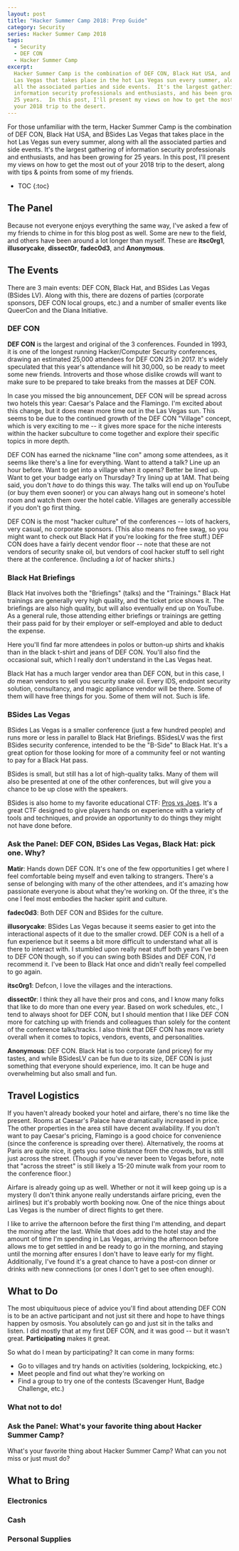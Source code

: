 ```yaml
---
layout: post
title: "Hacker Summer Camp 2018: Prep Guide"
category: Security
series: Hacker Summer Camp 2018
tags:
  - Security
  - DEF CON
  - Hacker Summer Camp
excerpt:
  Hacker Summer Camp is the combination of DEF CON, Black Hat USA, and BSides
  Las Vegas that takes place in the hot Las Vegas sun every summer, along with
  all the associated parties and side events.  It's the largest gathering of
  information security professionals and enthusiasts, and has been growing for
  25 years.  In this post, I'll present my views on how to get the most out of
  your 2018 trip to the desert.
---
```

For those unfamiliar with the term, Hacker Summer Camp is the combination of DEF
CON, Black Hat USA, and BSides Las Vegas that takes place in the hot Las Vegas
sun every summer, along with all the associated parties and side events.  It's
the largest gathering of information security professionals and enthusiasts, and
has been growing for 25 years.  In this post, I'll present my views on how to
get the most out of your 2018 trip to the desert, along with tips & points from
some of my friends.

* TOC
{:toc}

## The Panel ##

Because not everyone enjoys everything the same way, I've asked a few of my
friends to chime in for this blog post as well.  Some are new to the field, and
others have been around a lot longer than myself.  These are **itsc0rg1**,
**illusorycake**, **dissect0r**, **fadec0d3**, and **Anonymous**.

## The Events ##

There are 3 main events: DEF CON, Black Hat, and BSides Las Vegas (BSides LV).
Along with this, there are dozens of parties (corporate sponsors, DEF CON local
groups, etc.) and a number of smaller events like QueerCon and the Diana
Initiative.

### DEF CON ###

**DEF CON** is the largest and original of the 3 conferences.  Founded in 1993,
it is one of the longest running Hacker/Computer Security conferences, drawing
an estimated 25,000 attendees for DEF CON 25 in 2017.  It's widely speculated
that this year's attendance will hit 30,000, so be ready to meet some new
friends.  Introverts and those whose dislike crowds will want to make sure to be
prepared to take breaks from the masses at DEF CON.

In case you missed the big announcement, DEF CON will be spread across two
hotels this year: Caesar's Palace and the Flamingo.  I'm excited about this
change, but it does mean more time out in the Las Vegas sun.  This seems to be
due to the continued growth of the DEF CON "Village" concept, which is very
exciting to me -- it gives more space for the niche interests within the hacker
subculture to come together and explore their specific topics in more depth.

DEF CON has earned the nickname "line con" among some attendees, as it seems
like there's a line for everything.  Want to attend a talk?  Line up an hour
before.  Want to get into a village when it opens?  Better be lined up.  Want to
get your badge early on Thursday?  Try lining up at 1AM.  That being said, you
don't *have* to do things this way.  The talks will end up on YouTube (or buy
them even sooner) or you can always hang out in someone's hotel room and watch
them over the hotel cable.  Villages are generally accessible if you don't go
first thing.

DEF CON is the most "hacker culture" of the conferences -- lots of hackers, very
casual, no corporate sponsors.  (This also means no free swag, so you might want
to check out Black Hat if you're looking for the free stuff.)  DEF CON does have
a fairly decent vendor floor -- note that these are not vendors of security
snake oil, but vendors of cool hacker stuff to sell right there at the
conference.  (Including a *lot* of hacker shirts.)

### Black Hat Briefings ###

Black Hat involves both the "Briefings" (talks) and the "Trainings."  Black Hat
trainings are generally very high quality, and the ticket price shows it.  The
briefings are also high quality, but will also eventually end up on YouTube.  As
a general rule, those attending either briefings or trainings are getting their
pass paid for by their employer or self-employed and able to deduct the expense.

Here you'll find far more attendees in polos or button-up shirts and khakis than in
the black t-shirt and jeans of DEF CON.  You'll also find the occasional suit,
which I really don't understand in the Las Vegas heat.

Black Hat has a much larger vendor area than DEF CON, but in this case, I *do*
mean vendors to sell you security snake oil.  Every IDS, endpoint security
solution, consultancy, and magic appliance vendor will be there.  Some of them
will have free things for you.  Some of them will not.  Such is life.

### BSides Las Vegas ###

BSides Las Vegas is a smaller conference (just a few hundred people) and runs
more or less in parallel to Black Hat Briefings.  BSidesLV was the first BSides
security conference, intended to be the "B-Side" to Black Hat.  It's a great
option for those looking for more of a community feel or not wanting to pay for
a Black Hat pass.

BSides is small, but still has a lot of high-quality talks.  Many of them will
also be presented at one of the other conferences, but will give you a chance to
be up close with the speakers.

BSides is also home to my favorite educational CTF: [Pros vs
Joes](http://prosversusjoes.net/).  It's a great CTF designed to give players
hands on experience with a variety of tools and techniques, and provide an
opportunity to do things they might not have done before.

### Ask the Panel: DEF CON, BSides Las Vegas, Black Hat: pick one.  Why? ###

**Matir**: Hands down DEF CON.  It's one of the few opportunities I get where I
feel comfortable being myself and even talking to strangers.  There's a sense of
belonging with many of the other attendees, and it's amazing how passionate
everyone is about what they're working on.  Of the three, it's the one I feel
most embodies the hacker spirit and culture.

**fadec0d3**: Both DEF CON and BSides for the culture.

**illusorycake**: BSides Las Vegas because it seems easier to get into the
interactional aspects of it due to the smaller crowd. DEF CON is a hell of a fun
experience but it seems a bit more difficult to understand what all is there to
interact with. I stumbled upon really neat stuff both years I've been to DEF CON
though, so if you can swing both BSides and DEF CON, I'd recommend it. I've been
to Black Hat once and didn't really feel compelled to go again.

**itsc0rg1**: Defcon, I love the villages and the interactions.

**dissect0r**: I think they all have their pros and cons, and I know many folks
that like to do more than one every year.  Based on work schedules, etc., I tend
to always shoot for DEF CON, but I should mention that I like DEF CON more for
catching up with friends and colleagues than solely for the content of the
conference talks/tracks.  I also think that DEF CON has more variety overall
when it comes to topics, vendors, events, and personalities.

**Anonymous**: DEF CON. Black Hat is too corporate (and pricey) for my tastes,
and while BSidesLV can be fun due to its size, DEF CON is just something that
everyone should experience, imo. It can be huge and overwhelming but also small
and fun.

## Travel Logistics ##

If you haven't already booked your hotel and airfare, there's no time like the
present.  Rooms at Caesar's Palace have dramatically increased in price.  The
other properties in the area still have decent availability.  If you don't want
to pay Caesar's pricing, Flamingo is a good choice for convenience (since the
conference is spreading over there).  Alternatively, the rooms at Paris are
quite nice, it gets you some distance from the crowds, but is still just across
the street.  (Though if you've never been to Vegas before, note that "across the
street" is still likely a 15-20 minute walk from your room to the conference
floor.)

Airfare is already going up as well.  Whether or not it will keep going up is a
mystery (I don't think anyone really understands airfare pricing, even the
airlines) but it's probably worth booking now.  One of the nice things about Las
Vegas is the number of direct flights to get there.

I like to arrive the afternoon before the first thing I'm attending, and depart
the morning after the last.  While that does add to the hotel stay and the
amount of time I'm spending in Las Vegas, arriving the afternoon before allows
me to get settled in and be ready to go in the morning, and staying until the
morning after ensures I don't have to leave early for my flight.  Additionally,
I've found it's a great chance to have a post-con dinner or drinks with new
connections (or ones I don't get to see often enough).

## What to Do ##

The most ubiquituous piece of advice you'll find about attending DEF CON is to
be an active participant and not just sit there and hope to have things happen
by osmosis.  You absolutely can go and just sit in the talks and listen.  I did
mostly that at my first DEF CON, and it was good -- but it wasn't great.
**Participating** makes it great.

So what do I mean by participating?  It can come in many forms:

- Go to villages and try hands on activities (soldering, lockpicking, etc.)
- Meet people and find out what they're working on
- Find a group to try one of the contests (Scavenger Hunt, Badge Challenge,
  etc.)

### What not to do! ###

### Ask the Panel: What's your favorite thing about Hacker Summer Camp? ###

What's your favorite thing about Hacker Summer Camp? What can you not miss or
just must do?

## What to Bring ##

### Electronics ###

### Cash ###

### Personal Supplies ###
